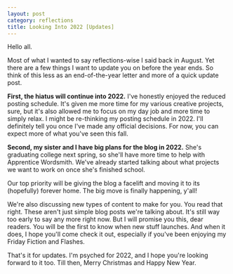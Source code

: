```yaml
---
layout: post
category: reflections
title: Looking Into 2022 [Updates]
---
```


Hello all.

Most of what I wanted to say reflections-wise I said back in August. Yet there are a few things I want to update you on before the year ends. So think of this less as an end-of-the-year letter and more of a quick update post.

<!--excerpt-->

**First, the hiatus will continue into 2022.** I've honestly enjoyed the reduced posting schedule. It's given me more time for my various creative projects, sure, but it's also allowed me to focus on my day job and more time to simply relax. I might be re-thinking my posting schedule in 2022. I'll definitely tell you once I've made any official decisions. For now, you can expect more of what you've seen this fall.

**Second, my sister and I have big plans for the blog in 2022.** She's graduating college next spring, so she'll have more time to help with Apprentice Wordsmith. We've already started talking about what projects we want to work on once she's finished school.

Our top priority will be giving the blog a facelift and moving it to its (hopefully) forever home. The big move is finally happening, y'all!

We're also discussing new types of content to make for you. You read that right. These aren't just simple blog posts we're talking about. It's still way too early to say any more right now. But I will promise you this, dear readers. You will be the first to know when new stuff launches. And when it does, I hope you'll come check it out, especially if you've been enjoying my Friday Fiction and Flashes.

That's it for updates. I'm psyched for 2022, and I hope you're looking forward to it too. Till then, Merry Christmas and Happy New Year.
